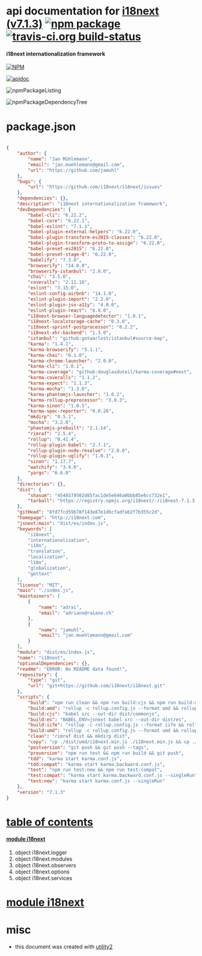 # api documentation for  [i18next (v7.1.3)](http://i18next.com)  [![npm package](https://img.shields.io/npm/v/npmdoc-i18next.svg?style=flat-square)](https://www.npmjs.org/package/npmdoc-i18next) [![travis-ci.org build-status](https://api.travis-ci.org/npmdoc/node-npmdoc-i18next.svg)](https://travis-ci.org/npmdoc/node-npmdoc-i18next)
#### i18next internationalization framework

[![NPM](https://nodei.co/npm/i18next.png?downloads=true)](https://www.npmjs.com/package/i18next)

[![apidoc](https://npmdoc.github.io/node-npmdoc-i18next/build/screenCapture.buildNpmdoc.browser._2Fhome_2Ftravis_2Fbuild_2Fnpmdoc_2Fnode-npmdoc-i18next_2Ftmp_2Fbuild_2Fapidoc.html.png)](https://npmdoc.github.io/node-npmdoc-i18next/build/apidoc.html)

![npmPackageListing](https://npmdoc.github.io/node-npmdoc-i18next/build/screenCapture.npmPackageListing.svg)

![npmPackageDependencyTree](https://npmdoc.github.io/node-npmdoc-i18next/build/screenCapture.npmPackageDependencyTree.svg)



# package.json

```json

{
    "author": {
        "name": "Jan Mühlemann",
        "email": "jan.muehlemann@gmail.com",
        "url": "https://github.com/jamuhl"
    },
    "bugs": {
        "url": "https://github.com/i18next/i18next/issues"
    },
    "dependencies": {},
    "description": "i18next internationalization framework",
    "devDependencies": {
        "babel-cli": "6.22.2",
        "babel-core": "6.22.1",
        "babel-eslint": "7.1.1",
        "babel-plugin-external-helpers": "6.22.0",
        "babel-plugin-transform-es2015-classes": "6.22.0",
        "babel-plugin-transform-proto-to-assign": "6.22.0",
        "babel-preset-es2015": "6.22.0",
        "babel-preset-stage-0": "6.22.0",
        "babelify": "7.3.0",
        "browserify": "14.0.0",
        "browserify-istanbul": "2.0.0",
        "chai": "3.5.0",
        "coveralls": "2.11.16",
        "eslint": "3.15.0",
        "eslint-config-airbnb": "14.1.0",
        "eslint-plugin-import": "2.2.0",
        "eslint-plugin-jsx-a11y": "4.0.0",
        "eslint-plugin-react": "6.9.0",
        "i18next-browser-languagedetector": "1.0.1",
        "i18next-localstorage-cache": "0.3.0",
        "i18next-sprintf-postprocessor": "0.2.2",
        "i18next-xhr-backend": "1.3.0",
        "istanbul": "github:gotwarlost/istanbul#source-map",
        "karma": "1.4.1",
        "karma-browserify": "5.1.1",
        "karma-chai": "0.1.0",
        "karma-chrome-launcher": "2.0.0",
        "karma-cli": "1.0.1",
        "karma-coverage": "github:douglasduteil/karma-coverage#next",
        "karma-coveralls": "1.1.2",
        "karma-expect": "1.1.3",
        "karma-mocha": "1.3.0",
        "karma-phantomjs-launcher": "1.0.2",
        "karma-rollup-preprocessor": "3.0.3",
        "karma-sinon": "1.0.5",
        "karma-spec-reporter": "0.0.26",
        "mkdirp": "0.5.1",
        "mocha": "3.2.0",
        "phantomjs-prebuilt": "2.1.14",
        "rimraf": "2.5.4",
        "rollup": "0.41.4",
        "rollup-plugin-babel": "2.7.1",
        "rollup-plugin-node-resolve": "2.0.0",
        "rollup-plugin-uglify": "1.0.1",
        "sinon": "1.17.7",
        "watchify": "3.9.0",
        "yargs": "6.6.0"
    },
    "directories": {},
    "dist": {
        "shasum": "4548579502d85fac1de5e646a0bbb85e6cc732e1",
        "tarball": "https://registry.npmjs.org/i18next/-/i18next-7.1.3.tgz"
    },
    "gitHead": "8fd7fcd59b78f143e87e1dbcfadfab2f7b355c2d",
    "homepage": "http://i18next.com",
    "jsnext:main": "dist/es/index.js",
    "keywords": [
        "i18next",
        "internationalization",
        "i18n",
        "translation",
        "localization",
        "l10n",
        "globalization",
        "gettext"
    ],
    "license": "MIT",
    "main": "./index.js",
    "maintainers": [
        {
            "name": "adrai",
            "email": "adriano@raiano.ch"
        },
        {
            "name": "jamuhl",
            "email": "jan.muehlemann@gmail.com"
        }
    ],
    "module": "dist/es/index.js",
    "name": "i18next",
    "optionalDependencies": {},
    "readme": "ERROR: No README data found!",
    "repository": {
        "type": "git",
        "url": "git+https://github.com/i18next/i18next.git"
    },
    "scripts": {
        "build": "npm run clean && npm run build:cjs && npm run build:es && npm run build:umd && npm run copy",
        "build:amd": "rollup -c rollup.config.js --format amd && rollup -c rollup.config.js --format umd --uglify",
        "build:cjs": "babel src --out-dir dist/commonjs",
        "build:es": "BABEL_ENV=jsnext babel src --out-dir dist/es",
        "build:iife": "rollup -c rollup.config.js --format iife && rollup -c rollup.config.js --format iife --uglify",
        "build:umd": "rollup -c rollup.config.js --format umd && rollup -c rollup.config.js --format umd --uglify",
        "clean": "rimraf dist && mkdirp dist",
        "copy": "cp ./dist/umd/i18next.min.js ./i18next.min.js && cp ./dist/umd/i18next.js ./i18next.js",
        "postversion": "git push && git push --tags",
        "preversion": "npm run test && npm run build && git push",
        "tdd": "karma start karma.conf.js",
        "tdd:compat": "karma start karma.backward.conf.js",
        "test": "npm run test:new && npm run test:compat",
        "test:compat": "karma start karma.backward.conf.js --singleRun",
        "test:new": "karma start karma.conf.js --singleRun"
    },
    "version": "7.1.3"
}
```



# <a name="apidoc.tableOfContents"></a>[table of contents](#apidoc.tableOfContents)

#### [module i18next](#apidoc.module.i18next)
1.  object <span class="apidocSignatureSpan">i18next.</span>logger
1.  object <span class="apidocSignatureSpan">i18next.</span>modules
1.  object <span class="apidocSignatureSpan">i18next.</span>observers
1.  object <span class="apidocSignatureSpan">i18next.</span>options
1.  object <span class="apidocSignatureSpan">i18next.</span>services



# <a name="apidoc.module.i18next"></a>[module i18next](#apidoc.module.i18next)



# misc
- this document was created with [utility2](https://github.com/kaizhu256/node-utility2)
